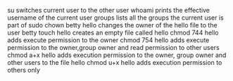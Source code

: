 su switches current user to the other user
whoami prints the effective username of the current user
groups lists all the groups the current user is part of
sudo chown betty hello changes the owner of the hello file to the user betty
touch hello creates an empty file called hello
chmod 744 hello adds execute permission to the owner
chmod 754 hello adds execute permission to the owner,group owner and read permission to other users
chmod a+x hello adds execution permission to the owner, group owner and other users to the file hello
chmod u+x hello adds execution permission to others only